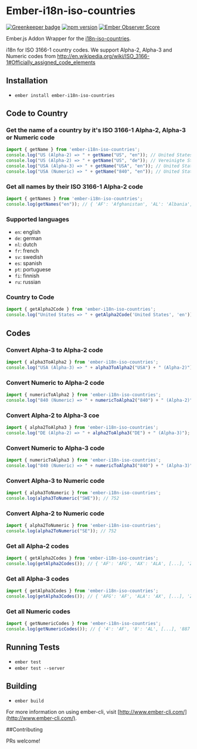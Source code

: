 # Ember-i18n-iso-countries

[![Greenkeeper badge](https://badges.greenkeeper.io/AmilKey/ember-i18n-iso-countries.svg)](https://greenkeeper.io/)
[![npm version](https://badge.fury.io/js/ember-countries.svg)](https://badge.fury.io/js/ember-i18n-iso-countries)
[![Ember Observer Score](https://emberobserver.com/badges/ember-i18n-iso-countries.svg)](https://emberobserver.com/addons/ember-i18n-iso-countries)

Ember.js Addon Wrapper for the [i18n-iso-countries](https://github.com/michaelwittig/node-i18n-iso-countries).

i18n for ISO 3166-1 country codes. We support Alpha-2, Alpha-3 and Numeric codes from http://en.wikipedia.org/wiki/ISO_3166-1#Officially_assigned_code_elements

## Installation

* `ember install ember-i18n-iso-countries`

## Code to Country

### Get the name of a country by it's ISO 3166-1 Alpha-2, Alpha-3 or Numeric code

`````javascript
import { getName } from 'ember-i18n-iso-countries';
console.log("US (Alpha-2) => " + getName("US", "en")); // United States
console.log("US (Alpha-2) => " + getName("US", "de")); // Vereinigte Staaten von Amerika
console.log("USA (Alpha-3) => " + getName("USA", "en")); // United States
console.log("USA (Numeric) => " + getName("840", "en")); // United States
`````

### Get all names by their ISO 3166-1 Alpha-2 code

`````javascript
import { getNames } from 'ember-i18n-iso-countries';
console.log(getNames("en")); // { 'AF': 'Afghanistan', 'AL': 'Albania', [...], 'ZM': 'Zambia', 'ZW': 'Zimbabwe' }
`````

### Supported languages

* `en`: english
* `de`: german
* `nl`: dutch
* `fr`: french
* `sv`: swedish
* `es`: spanish
* `pt`: portuguese
* `fi`: finnish
* `ru`: russian

### Country to Code

`````javascript
import { getAlpha2Code } from 'ember-i18n-iso-countries';
console.log("United States => " + getAlpha2Code('United States', 'en')); // US
`````

## Codes

### Convert Alpha-3 to Alpha-2 code

`````javascript
import { alpha3ToAlpha2 } from 'ember-i18n-iso-countries';
console.log("USA (Alpha-3) => " + alpha3ToAlpha2("USA") + " (Alpha-2)"); // United States
`````

### Convert Numeric to Alpha-2 code

`````javascript
import { numericToAlpha2 } from 'ember-i18n-iso-countries';
console.log("840 (Numeric) => " + numericToAlpha2("840") + " (Alpha-2)"); // United States
`````

### Convert Alpha-2 to Alpha-3 coe
`````javascript
import { alpha2ToAlpha3 } from 'ember-i18n-iso-countries';
console.log("DE (Alpha-2) => " + alpha2ToAlpha3("DE") + " (Alpha-3)"); // Germany
`````

### Convert Numeric to Alpha-3 code

`````javascript
import { numericToAlpha3 } from 'ember-i18n-iso-countries';
console.log("840 (Numeric) => " + numericToAlpha3("840") + " (Alpha-3)"); // United States
`````

### Convert Alpha-3 to Numeric code

`````javascript
import { alpha3ToNumeric } from 'ember-i18n-iso-countries';
console.log(alpha3ToNumeric("SWE")); // 752
`````

### Convert Alpha-2 to Numeric code

`````javascript
import { alpha2ToNumeric } from 'ember-i18n-iso-countries';
console.log(alpha2ToNumeric("SE")); // 752
`````

### Get all Alpha-2 codes

`````javascript
import { getAlpha2Codes } from 'ember-i18n-iso-countries';
console.log(getAlpha2Codes()); // { 'AF': 'AFG', 'AX': 'ALA', [...], 'ZM': 'ZMB', 'ZW': 'ZWE' }
`````

### Get all Alpha-3 codes

`````javascript
import { getAlpha3Codes } from 'ember-i18n-iso-countries';
console.log(getAlpha3Codes()); // { 'AFG': 'AF', 'ALA': 'AX', [...], 'ZMB': 'ZM', 'ZWE': 'ZW' }
`````

### Get all Numeric codes

`````javascript
import { getNumericCodes } from 'ember-i18n-iso-countries';
console.log(getNumericCodes()); // { '4': 'AF', '8': 'AL', [...], '887': 'YE', '894': 'ZM' }
`````

## Running Tests

* `ember test`
* `ember test --server`


## Building

* `ember build`

For more information on using ember-cli, visit [http://www.ember-cli.com/](http://www.ember-cli.com/).

##Contributing

PRs welcome!

